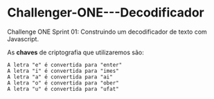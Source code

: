 # Challenger-ONE---Decodificador
Challenge ONE Sprint 01: Construindo um decodificador de texto com Javascript.

As **chaves** de criptografia que utilizaremos são:
```
A letra "e" é convertida para "enter"
A letra "i" é convertida para "imes"
A letra "a" é convertida para "ai"
A letra "o" é convertida para "ober"
A letra "u" é convertida para "ufat"
```

